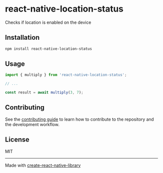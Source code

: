 # react-native-location-status

Checks if location is enabled on the device

## Installation

```sh
npm install react-native-location-status
```

## Usage


```js
import { multiply } from 'react-native-location-status';

// ...

const result = await multiply(3, 7);
```


## Contributing

See the [contributing guide](CONTRIBUTING.md) to learn how to contribute to the repository and the development workflow.

## License

MIT

---

Made with [create-react-native-library](https://github.com/callstack/react-native-builder-bob)
